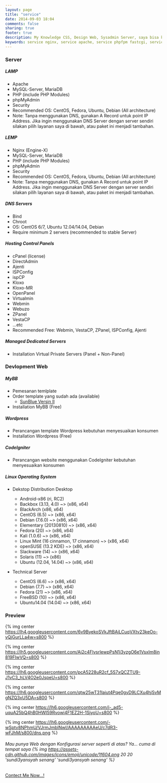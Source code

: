 ```yaml
---
layout: page
title: "service"
date: 2014-09-03 18:04
comments: false
sharing: true
footer: true
description: My Knowledge CSS, Design Web, Sysadmin Server, saya bisa konfigurasi lebih dari 10 sampai 50 servers, konfigurasi manual DNS server secara masal dengan CLI, etc.
keywords: service nginx, service apache, service phpfpm fastcgi, service mysql, service DNS, service control panel, service template, service design web, service sysadmin linux, service sistem operasi
---
```

### Server
##### LAMP
* Apache
* MySQL-Server, MariaDB
* PHP (include PHP Modules)
* phpMyAdmin
* Security
* Recommended OS: CentOS, Fedora, Ubuntu, Debian (All architecture)
* Note: Tanpa menggunakan DNS, gunakan A Record untuk point IP Address.
Jika ingin menggunakan DNS Server dengan server sendiri silakan pilih layanan saya di bawah, atau paket ini menjadi tambahan.

##### LEMP
* Nginx (Engine-X)
* MySQL-Server, MariaDB
* PHP (include PHP Modules)
* phpMyAdmin
* Security
* Recommended OS: CentOS, Fedora, Ubuntu, Debian (All architecture)
* Note: Tanpa menggunakan DNS, gunakan A Record untuk point IP Address.
Jika ingin menggunakan DNS Server dengan server sendiri silakan pilih layanan saya di bawah, atau paket ini menjadi tambahan.

##### DNS Servers
* Bind
* Chroot
* OS: CentOS 6/7, Ubuntu 12.04/14.04, Debian
* Require minimum 2 servers (recommended to stable Server)

##### Hosting Control Panels
* cPanel (license)
* DirectAdmin
* Ajenti
* ISPConfig
* ispCP
* Kloxo
* Kloxo-MR
* OpenPanel
* Virtualmin
* Webmin
* Webuzo
* ZPanel
* VestaCP
* ...etc
* Recommended Free: Webmin, VestaCP, ZPanel, ISPConfig, Ajenti

##### Managed Dedicated Servers
* Installation Virtual Private Servers (Panel + Non-Panel)

### Devlopment Web
##### MyBB
* Pemesanan temlplate
* Order template yang sudah ada (available)
	* [SunBlue Versin II](http://kask.us/hA1HC)
*  Installation MyBB (Free)

##### Wordpress
* Perancangan template Wordpress kebutuhan menyesuaikan konsumen
* Installation Wordpress (Free)

##### CodeIgniter
* Perancangan website menggunakan CodeIgniter kebutuhan menyesuaikan konsumen

##### Linux Operating System
* Dekstop Distribution Desktop
	* Android-x86 (ri, RC2)
	* Backbox (3.13, 4.0) ~> (x86, x64)
	* BlackArch (x86, x64)
	* CentOS (6.5) ~> (x86, x64)
	* Debian (7.6.0) ~> (x86, x64)
	* Elementary (20130810) ~> (x86, x64)
	* Fedora (20) ~> (x86, x64)
	* Kali (1.0.6) ~> (x86, x64)
	* Linux Mint (16 cinnamon, 17 cinnamon) ~> (x86, x64)
	* openSUSE (13.2 KDE) ~> (x86, x64)
	* Slackware (14) ~> (x86, x64)
	* Solaris (11) ~> (x86)
	* Ubuntu (12.04, 14.04) ~> (x86, x64)


* Technical Server
	* CentOS (6.6) ~> (x86, x64)
	* Debian (7.7) ~> (x86, x64)
	* Fedora (21) ~> (x86, x64)
	* FreeBSD (10) ~> (x86, x64)
	* Ubuntu14.04 (14.04) ~> (x86, x64)

### Preview

{% img center https://lh4.googleusercontent.com/6v9ByekoSVkJftBAiLCuqVXtv23keOo-vQjGurLLa4w=s800 %}

{% img center https://lh5.googleusercontent.com/Ai2c4FlvsrlewpPsN1i3yzgO6e1VsxIm8in819FIwVQ=s800 %}

{% img center https://lh6.googleusercontent.com/pcA5228uR2cf_5S7xQCZTU9-J1vC3_hLV4O2e0JspeU=s800 %}

{% img center https://lh6.googleusercontent.com/qtw25wT31laiut4Pqe0gyD9LCXu4hjSvMgNZQ3xU5DA=s800 %}

{% img center https://lh6.googleusercontent.com/j-_ad5-uquA25bQ4hB0HWI59Rvowi4F1EZ2H-1SjyoU=s800 %}

{% img center https://lh6.googleusercontent.com/-wSptv8NPhmU/VJrmJmbINwI/AAAAAAAAAeU/c7dR3-wFJhM/s800/dns.png %}

###### Mau punya Web dengan Konfigurasi server seperti di atas? Ya... cuma di tempat saya {% img https://assets-cdn.github.com/images/icons/emoji/unicode/1f604.png 20 20 'sundi3yansyah senang' 'sundi3yansyah senang' %}

<div class="s_contact_me">
	<a href="mailto:sundi3yansyah@gmail.com"><i class="fa fa-phone"></i> Contect Me Now...!</a>
</div>